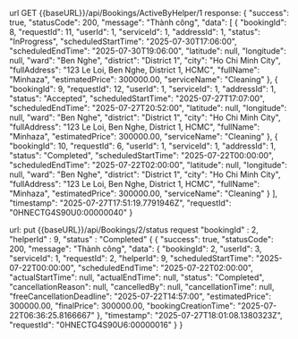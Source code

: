 url GET {{baseURL}}/api/Bookings/ActiveByHelper/1
response:
{
    "success": true,
    "statusCode": 200,
    "message": "Thành công",
    "data": [
        {
            "bookingId": 8,
            "requestId": 11,
            "userId": 1,
            "serviceId": 1,
            "addressId": 1,
            "status": "InProgress",
            "scheduledStartTime": "2025-07-30T17:06:00",
            "scheduledEndTime": "2025-07-30T19:06:00",
            "latitude": null,
            "longitude": null,
            "ward": "Ben Nghe",
            "district": "District 1",
            "city": "Ho Chi Minh City",
            "fullAddress": "123 Le Loi, Ben Nghe, District 1, HCMC",
            "fullName": "Minhaza",
            "estimatedPrice": 300000.00,
            "serviceName": "Cleaning"
        },
        {
            "bookingId": 9,
            "requestId": 12,
            "userId": 1,
            "serviceId": 1,
            "addressId": 1,
            "status": "Accepted",
            "scheduledStartTime": "2025-07-27T17:07:00",
            "scheduledEndTime": "2025-07-27T20:52:00",
            "latitude": null,
            "longitude": null,
            "ward": "Ben Nghe",
            "district": "District 1",
            "city": "Ho Chi Minh City",
            "fullAddress": "123 Le Loi, Ben Nghe, District 1, HCMC",
            "fullName": "Minhaza",
            "estimatedPrice": 300000.00,
            "serviceName": "Cleaning"
        },
        {
            "bookingId": 10,
            "requestId": 6,
            "userId": 1,
            "serviceId": 1,
            "addressId": 1,
            "status": "Completed",
            "scheduledStartTime": "2025-07-22T00:00:00",
            "scheduledEndTime": "2025-07-22T02:00:00",
            "latitude": null,
            "longitude": null,
            "ward": "Ben Nghe",
            "district": "District 1",
            "city": "Ho Chi Minh City",
            "fullAddress": "123 Le Loi, Ben Nghe, District 1, HCMC",
            "fullName": "Minhaza",
            "estimatedPrice": 300000.00,
            "serviceName": "Cleaning"
        }
    ],
    "timestamp": "2025-07-27T17:51:19.7791946Z",
    "requestId": "0HNECTG4S90U0:00000040"
}

url: put {{baseURL}}/api/Bookings/2/status
request
    "bookingId" : 2,
    "helperId" : 9,
    "status" : "Completed"
{
    {
    "success": true,
    "statusCode": 200,
    "message": "Thành công",
    "data": {
        "bookingId": 2,
        "userId": 3,
        "serviceId": 1,
        "requestId": 2,
        "helperId": 9,
        "scheduledStartTime": "2025-07-22T00:00:00",
        "scheduledEndTime": "2025-07-22T02:00:00",
        "actualStartTime": null,
        "actualEndTime": null,
        "status": "Completed",
        "cancellationReason": null,
        "cancelledBy": null,
        "cancellationTime": null,
        "freeCancellationDeadline": "2025-07-22T14:57:00",
        "estimatedPrice": 300000.00,
        "finalPrice": 300000.00,
        "bookingCreationTime": "2025-07-22T06:36:25.8166667"
    },
    "timestamp": "2025-07-27T18:01:08.1380323Z",
    "requestId": "0HNECTG4S90U6:00000016"
}
}



